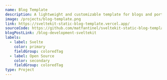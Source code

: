 ```yaml
---
name: Blog Template
description: A lightweight and customizable template for blogs and portfolio websites. It was based on my own personal website, but simplified for easier customization.
image: /projects/blog-template.png
link: https://sveltekit-static-blog-template.vercel.app/
sourceCode: https://github.com/matfantinel/sveltekit-static-blog-template
blogPostLink: /blog-development-sveltekit
labels:
  - label: Svelte
    color: primary
    fieldGroup: coloredTag
  - label: Open Source
    color: secondary
    fieldGroup: coloredTag
type: Project
---
```

